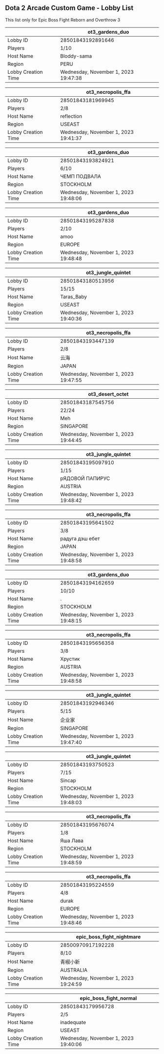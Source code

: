 ## Dota 2 Arcade Custom Game - Lobby List

This list only for Epic Boss Fight Reborn and Overthrow 3

|  | ot3_gardens_duo |
| ------ | ------ |
| Lobby ID | 28501843192891646 |
| Players | 1/10 |
| Host Name | Bloddy-sama |
| Region | PERU |
| Lobby Creation Time | Wednesday, November 1, 2023 19:47:38 |


|  | ot3_necropolis_ffa |
| ------ | ------ |
| Lobby ID | 28501843181969945 |
| Players | 2/8 |
| Host Name | reflection |
| Region | USEAST |
| Lobby Creation Time | Wednesday, November 1, 2023 19:41:37 |


|  | ot3_gardens_duo |
| ------ | ------ |
| Lobby ID | 28501843193824921 |
| Players | 6/10 |
| Host Name | ЧЕМП ПОДВАЛА |
| Region | STOCKHOLM |
| Lobby Creation Time | Wednesday, November 1, 2023 19:48:06 |


|  | ot3_gardens_duo |
| ------ | ------ |
| Lobby ID | 28501843195287838 |
| Players | 2/10 |
| Host Name | amoo |
| Region | EUROPE |
| Lobby Creation Time | Wednesday, November 1, 2023 19:48:48 |


|  | ot3_jungle_quintet |
| ------ | ------ |
| Lobby ID | 28501843180513956 |
| Players | 15/15 |
| Host Name | Taras_Baby |
| Region | USEAST |
| Lobby Creation Time | Wednesday, November 1, 2023 19:40:36 |


|  | ot3_necropolis_ffa |
| ------ | ------ |
| Lobby ID | 28501843193447139 |
| Players | 2/8 |
| Host Name | 云海 |
| Region | JAPAN |
| Lobby Creation Time | Wednesday, November 1, 2023 19:47:55 |


|  | ot3_desert_octet |
| ------ | ------ |
| Lobby ID | 28501843187545756 |
| Players | 22/24 |
| Host Name | Meh |
| Region | SINGAPORE |
| Lobby Creation Time | Wednesday, November 1, 2023 19:44:45 |


|  | ot3_jungle_quintet |
| ------ | ------ |
| Lobby ID | 28501843195097910 |
| Players | 1/15 |
| Host Name | рЯДОВОЙ ПАПИРУС |
| Region | AUSTRIA |
| Lobby Creation Time | Wednesday, November 1, 2023 19:48:42 |


|  | ot3_necropolis_ffa |
| ------ | ------ |
| Lobby ID | 28501843195641502 |
| Players | 3/8 |
| Host Name | радуга дэш ебет |
| Region | JAPAN |
| Lobby Creation Time | Wednesday, November 1, 2023 19:48:58 |


|  | ot3_gardens_duo |
| ------ | ------ |
| Lobby ID | 28501843194162659 |
| Players | 10/10 |
| Host Name | . |
| Region | STOCKHOLM |
| Lobby Creation Time | Wednesday, November 1, 2023 19:48:15 |


|  | ot3_necropolis_ffa |
| ------ | ------ |
| Lobby ID | 28501843195656358 |
| Players | 3/8 |
| Host Name | Хрустик |
| Region | AUSTRIA |
| Lobby Creation Time | Wednesday, November 1, 2023 19:48:58 |


|  | ot3_jungle_quintet |
| ------ | ------ |
| Lobby ID | 28501843192946346 |
| Players | 5/15 |
| Host Name | 企业家 |
| Region | SINGAPORE |
| Lobby Creation Time | Wednesday, November 1, 2023 19:47:40 |


|  | ot3_jungle_quintet |
| ------ | ------ |
| Lobby ID | 28501843193750523 |
| Players | 7/15 |
| Host Name | Sincap |
| Region | STOCKHOLM |
| Lobby Creation Time | Wednesday, November 1, 2023 19:48:03 |


|  | ot3_necropolis_ffa |
| ------ | ------ |
| Lobby ID | 28501843195676074 |
| Players | 1/8 |
| Host Name | Яша Лава |
| Region | STOCKHOLM |
| Lobby Creation Time | Wednesday, November 1, 2023 19:48:59 |


|  | ot3_necropolis_ffa |
| ------ | ------ |
| Lobby ID | 28501843195224559 |
| Players | 4/8 |
| Host Name | durak |
| Region | EUROPE |
| Lobby Creation Time | Wednesday, November 1, 2023 19:48:46 |


|  | epic_boss_fight_nightmare |
| ------ | ------ |
| Lobby ID | 28500970917192228 |
| Players | 8/10 |
| Host Name | 青椒小新 |
| Region | AUSTRALIA |
| Lobby Creation Time | Wednesday, November 1, 2023 19:24:59 |


|  | epic_boss_fight_normal |
| ------ | ------ |
| Lobby ID | 28501843179956728 |
| Players | 2/5 |
| Host Name | inadequate |
| Region | USEAST |
| Lobby Creation Time | Wednesday, November 1, 2023 19:40:06 |


